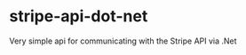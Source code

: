 stripe-api-dot-net
==================

Very simple api for communicating with the Stripe API via .Net
